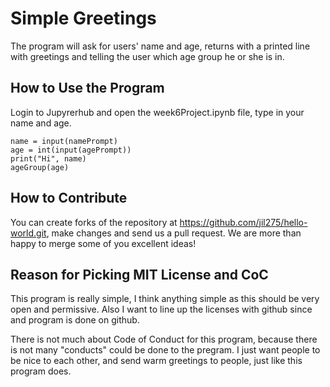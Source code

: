 Simple Greetings
================

The program will ask for users' name and age, returns with a printed line with greetings and telling the user which age group he or she is in.

How to Use the Program
---------

Login to Jupyrerhub and open the week6Project.ipynb file, type in your name and age.
```
name = input(namePrompt)
age = int(input(agePrompt))
print("Hi", name)
ageGroup(age)
```


How to Contribute
-----

You can create forks of the repository at https://github.com/jil275/hello-world.git, make changes and send us a pull request. We are more than happy to merge some of you excellent ideas!

Reason for Picking MIT License and CoC
-----

This program is really simple, I think anything simple as this should be very open and permissive. Also I want to line up the licenses with github since and program is done on github.

There is not much about Code of Conduct for this program, because there is not many "conducts" could be done to the pregram. I just want people to be nice to each other, and send warm greetings to people, just like this program does.